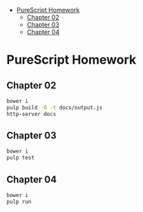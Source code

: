 - [PureScript Homework](#org747aa23)
  - [Chapter 02](#org13754bb)
  - [Chapter 03](#orga546e37)
  - [Chapter 04](#orgaa56d94)



<a id="org747aa23"></a>

# PureScript Homework


<a id="org13754bb"></a>

## Chapter 02

```bash
bower i
pulp build -O -t docs/output.js
http-server docs
```


<a id="orga546e37"></a>

## Chapter 03

```bash
bower i
pulp test
```


<a id="orgaa56d94"></a>

## Chapter 04

```bash
bower i
pulp run
```
